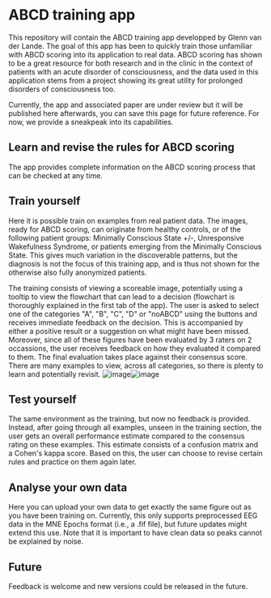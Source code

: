 # ABCD training app

This repository will contain the ABCD training app developped by Glenn van der Lande. The goal of this app has been to quickly train those unfamiliar with ABCD scoring into its application to real data. ABCD scoring has shown to be a great resource for both research and in the clinic in the context of patients with an acute disorder of consciousness, and the data used in this application stems from a project showing its great utility for prolonged disorders of consciousness too. 

Currently, the app and associated paper are under review but it will be published here afterwards, you can save this page for future reference. For now, we provide a sneakpeak into its capabilities.

## Learn and revise the rules for ABCD scoring
The app provides complete information on the ABCD scoring process that can be checked at any time.

## Train yourself
Here it is possible train on examples from real patient data. The images, ready for ABCD scoring, can originate from healthy controls, or of the following patient groups: Minimally Conscious State +/-, Unresponsive Wakefulness Syndrome, or patients emerging from the Minimally Conscious State. This gives much variation in the discoverable patterns, but the diagnosis is not the focus of this training app, and is thus not shown for the otherwise also fully anonymized patients.

The training consists of viewing a scoreable image, potentially using a tooltip to view the flowchart that can lead to a decision (flowchart is thoroughly explained in the first tab of the app). The user is asked to select one of the categories "A", "B", "C", "D" or "noABCD" using the buttons and receives immediate feedback on the decision. This is accompanied by either a positive result or a suggestion on what might have been missed. Moreover, since all of these figures have been evaluated by 3 raters on 2 occassions, the user receives feedback on how they evaluated it compared to them. The final evaluation takes place against their consensus score. There are many examples to view, across all categories, so there is plenty to learn and potentially revisit.
![image](https://github.com/user-attachments/assets/dc14cca9-31b8-4d00-8d33-771e21167aa5)![image](https://github.com/user-attachments/assets/8e880110-ae8e-4822-a8d3-737a2c69e7b1)


## Test yourself
The same environment as the training, but now no feedback is provided. Instead, after going through all examples, unseen in the training section, the user gets an overall performance estimate compared to the consensus rating on these examples. This estimate consists of a confusion matrix and a Cohen's kappa score. Based on this, the user can choose to revise certain rules and practice on them again later.

## Analyse your own data
Here you can upload your own data to get exactly the same figure out as you have been training on. Currently, this only supports preprocessed EEG data in the MNE Epochs format (i.e., a .fif file), but future updates might extend this use. Note that it is important to have clean data so peaks cannot be explained by noise.

## Future
Feedback is welcome and new versions could be released in the future. 

